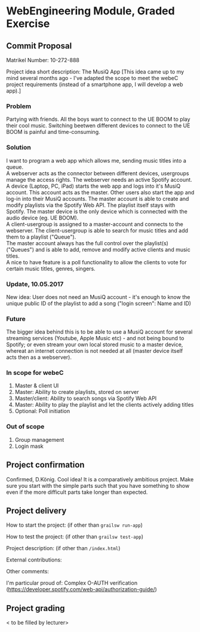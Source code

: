 # WebEngineering Module, Graded Exercise

## Commit Proposal

Matrikel Number: 10-272-888

Project idea short description: The MusiQ App
[This idea came up to my mind several months ago - I've adapted the scope to meet the webeC project requirements (instead of a smartphone app, I will develop a web app).]

### Problem
Partying with friends. All the boys want to connect to the UE BOOM to play their cool music. Switching beetwen different devices to connect to the UE BOOM is painful and time-consuming.

### Solution
I want to program a web app which allows me, sending music titles into a queue.<br>
A webserver acts as the connector between different devices, usergroups manage the access rights. The webserver needs an active Spotify account.<br>
A device (Laptop, PC, iPad) starts the web app and logs into it's MusiQ account. This account acts as the master. Other users also start the app and log-in into their MusiQ accounts. The master account is able to create and modify playlists via the Spotify Web API. The playlist itself stays with Spotify. The master device is the only device which is connected with the audio device (eg. UE BOOM).<br>
A client-usergroup is assigned to a master-account and connects to the webserver. The client-usergroup is able to search for music titles and add them to a playlist ("Queue").<br>
The master account always has the full control over the playlist(s) ("Queues") and is able to add, remove and modify active clients and music titles.<br>
A nice to have feature is a poll functionality to allow the clients to vote for certain music titles, genres, singers.

### Update, 10.05.2017
New idea: User does not need an MusiQ account - it's enough to know the unique public ID of the playlist to add a song ("login screen": Name and ID)

### Future
The bigger idea behind this is to be able to use a MusiQ account for several streaming services (Youtube, Apple Music etc) - and not being bound to Spotify; or even stream your own local stored music to a master device, whereat an internet connection is not needed at all (master device itself acts then as a webserver).

### In scope for webeC
1.  Master & client UI
2.  Master: Ability to create playlists, stored on server
3.  Master/client: Ability to search songs via Spotify Web API
4.  Master: Ability to play the playlist and let the clients actively adding titles
5.  Optional: Poll initiation

### Out of scope
1.  Group management
2.  Login mask

## Project confirmation

Confirmed, D.König.
Cool idea! 
It is a comparatively ambitious project.
Make sure you start with the simple parts such that you have something to show
even if the more difficult parts take longer than expected.

## Project delivery <to be filled by student>

How to start the project: (if other than `grailsw run-app`)

How to test the project:  (if other than `grailsw test-app`)

Project description:      (if other than `/index.html`)

External contributions:

Other comments: 

I'm particular proud of: Complex O-AUTH verification (https://developer.spotify.com/web-api/authorization-guide/)


## Project grading 

< to be filled by lecturer>
